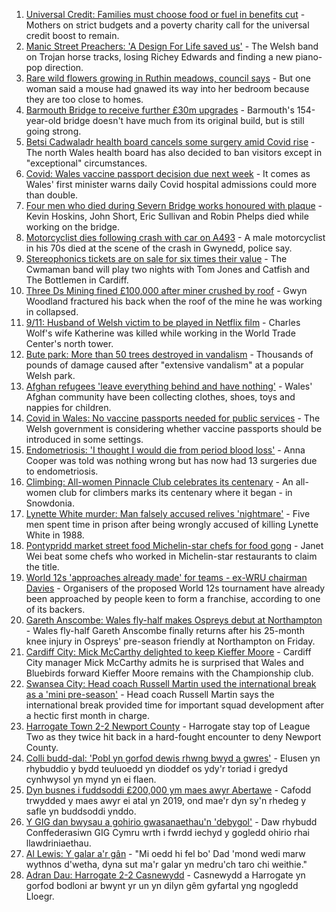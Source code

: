 1. [Universal Credit: Families must choose food or fuel in benefits cut](https://www.bbc.co.uk/news/uk-wales-58501219?at_medium=RSS&at_campaign=KARANGA) - Mothers on strict budgets and a poverty charity call for the universal credit boost to remain.
2. [Manic Street Preachers: 'A Design For Life saved us'](https://www.bbc.co.uk/news/entertainment-arts-58460903?at_medium=RSS&at_campaign=KARANGA) - The Welsh band on Trojan horse tracks, losing Richey Edwards and finding a new piano-pop direction.
3. [Rare wild flowers growing in Ruthin meadows, council says](https://www.bbc.co.uk/news/uk-wales-58491003?at_medium=RSS&at_campaign=KARANGA) - But one woman said a mouse had gnawed its way into her bedroom because they are too close to homes.
4. [Barmouth Bridge to receive further £30m upgrades](https://www.bbc.co.uk/news/uk-wales-58517351?at_medium=RSS&at_campaign=KARANGA) - Barmouth's 154-year-old bridge doesn't have much from its original build, but is still going strong.
5. [Betsi Cadwaladr health board cancels some surgery amid Covid rise](https://www.bbc.co.uk/news/uk-wales-58521865?at_medium=RSS&at_campaign=KARANGA) - The north Wales health board has also decided to ban visitors except in "exceptional" circumstances.
6. [Covid: Wales vaccine passport decision due next week](https://www.bbc.co.uk/news/uk-wales-58515771?at_medium=RSS&at_campaign=KARANGA) - It comes as Wales' first minister warns daily Covid hospital admissions could more than double.
7. [Four men who died during Severn Bridge works honoured with plaque](https://www.bbc.co.uk/news/uk-england-bristol-58512223?at_medium=RSS&at_campaign=KARANGA) - Kevin Hoskins, John Short, Eric Sullivan and Robin Phelps died while working on the bridge.
8. [Motorcyclist dies following crash with car on A493](https://www.bbc.co.uk/news/uk-wales-58523053?at_medium=RSS&at_campaign=KARANGA) - A male motorcyclist in his 70s died at the scene of the crash in Gwynedd, police say.
9. [Stereophonics tickets are on sale for six times their value](https://www.bbc.co.uk/news/uk-wales-58521295?at_medium=RSS&at_campaign=KARANGA) - The Cwmaman band will play two nights with Tom Jones and Catfish and The Bottlemen in Cardiff.
10. [Three Ds Mining fined £100,000 after miner crushed by roof](https://www.bbc.co.uk/news/uk-wales-58521289?at_medium=RSS&at_campaign=KARANGA) - Gwyn Woodland fractured his back when the roof of the mine he was working in collapsed.
11. [9/11: Husband of Welsh victim to be played in Netflix film](https://www.bbc.co.uk/news/uk-wales-58508603?at_medium=RSS&at_campaign=KARANGA) - Charles Wolf's wife Katherine was killed while working in the World Trade Center's north tower.
12. [Bute park: More than 50 trees destroyed in vandalism](https://www.bbc.co.uk/news/uk-wales-58517349?at_medium=RSS&at_campaign=KARANGA) - Thousands of pounds of damage caused after "extensive vandalism" at a popular Welsh park.
13. [Afghan refugees 'leave everything behind and have nothing'](https://www.bbc.co.uk/news/uk-wales-58523870?at_medium=RSS&at_campaign=KARANGA) - Wales' Afghan community have been collecting clothes, shoes, toys and nappies for children.
14. [Covid in Wales: No vaccine passports needed for public services](https://www.bbc.co.uk/news/uk-wales-58521379?at_medium=RSS&at_campaign=KARANGA) - The Welsh government is considering whether vaccine passports should be introduced in some settings.
15. [Endometriosis: 'I thought I would die from period blood loss'](https://www.bbc.co.uk/news/uk-wales-58506814?at_medium=RSS&at_campaign=KARANGA) - Anna Cooper was told was nothing wrong but has now had 13 surgeries due to endometriosis.
16. [Climbing: All-women Pinnacle Club celebrates its centenary](https://www.bbc.co.uk/news/uk-wales-58496185?at_medium=RSS&at_campaign=KARANGA) - An all-women club for climbers marks its centenary where it began - in Snowdonia.
17. [Lynette White murder: Man falsely accused relives 'nightmare'](https://www.bbc.co.uk/news/uk-wales-58493595?at_medium=RSS&at_campaign=KARANGA) - Five men spent time in prison after being wrongly accused of killing Lynette White in 1988.
18. [Pontypridd market street food Michelin-star chefs for food gong](https://www.bbc.co.uk/news/uk-wales-58487867?at_medium=RSS&at_campaign=KARANGA) - Janet Wei beat some chefs who worked in Michelin-star restaurants to claim the title.
19. [World 12s 'approaches already made' for teams - ex-WRU chairman Davies](https://www.bbc.co.uk/sport/rugby-union/58522644?at_medium=RSS&at_campaign=KARANGA) - Organisers of the proposed World 12s tournament have already been approached by people keen to form a franchise, according to one of its backers.
20. [Gareth Anscombe: Wales fly-half makes Ospreys debut at Northampton](https://www.bbc.co.uk/sport/rugby-union/58503832?at_medium=RSS&at_campaign=KARANGA) - Wales fly-half Gareth Anscombe finally returns after his 25-month knee injury in Ospreys' pre-season friendly at Northampton on Friday.
21. [Cardiff City: Mick McCarthy delighted to keep Kieffer Moore](https://www.bbc.co.uk/sport/football/58515815?at_medium=RSS&at_campaign=KARANGA) - Cardiff City manager Mick McCarthy admits he is surprised that Wales and Bluebirds forward Kieffer Moore remains with the Championship club.
22. [Swansea City: Head coach Russell Martin used the international break as a 'mini pre-season'](https://www.bbc.co.uk/sport/football/58514273?at_medium=RSS&at_campaign=KARANGA) - Head coach Russell Martin says the international break provided time for important squad development after a hectic first month in charge.
23. [Harrogate Town 2-2 Newport County](https://www.bbc.co.uk/sport/football/58430412?at_medium=RSS&at_campaign=KARANGA) - Harrogate stay top of League Two as they twice hit back in a hard-fought encounter to deny Newport County.
24. [Colli budd-dal: 'Pobl yn gorfod dewis rhwng bwyd a gwres'](https://www.bbc.co.uk/newyddion/58521419?at_medium=RSS&at_campaign=KARANGA) - Elusen yn rhybuddio y bydd teuluoedd yn dioddef os ydy'r toriad i gredyd cynhwysol yn mynd yn ei flaen.
25. [Dyn busnes i fuddsoddi £200,000 ym maes awyr Abertawe](https://www.bbc.co.uk/newyddion/58520903?at_medium=RSS&at_campaign=KARANGA) - Cafodd trwydded y maes awyr ei atal yn 2019, ond mae'r dyn sy'n rhedeg y safle yn buddsoddi ynddo.
26. [Y GIG dan bwysau a gohirio gwasanaethau'n 'debygol'](https://www.bbc.co.uk/newyddion/58516493?at_medium=RSS&at_campaign=KARANGA) - Daw rhybudd Conffederasiwn GIG Cymru wrth i fwrdd iechyd y gogledd ohirio rhai llawdriniaethau.
27. [Al Lewis: Y galar a'r gân](https://www.bbc.co.uk/newyddion/58506559?at_medium=RSS&at_campaign=KARANGA) - "Mi oedd hi fel bo' Dad 'mond wedi marw wythnos d'wetha, dyna sut ma'r galar yn medru'ch taro chi weithie."
28. [Adran Dau: Harrogate 2-2 Casnewydd](https://www.bbc.co.uk/newyddion/58523747?at_medium=RSS&at_campaign=KARANGA) - Casnewydd a Harrogate yn gorfod bodloni ar bwynt yr un yn dilyn gêm gyfartal yng ngogledd Lloegr.
